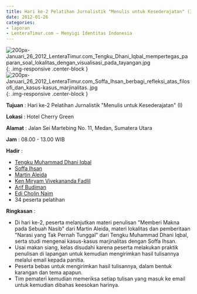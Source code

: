 ```yaml
---
title: Hari ke-2 Pelatihan Jurnalistik "Menulis untuk Kesederajatan" (I) 
date: 2012-01-26
categories:
- laporan
- LenteraTimur.com – Menyigi Identitas Indonesia
---
```


![200px-Januari_26_2012_LenteraTimur.com_Tengku_Dhani_Iqbal_mempertegas_paparan_soal_lokalitas_dengan_visualisasi_pada_tayangan.jpg](/uploads/200px-Januari_26_2012_LenteraTimur.com_Tengku_Dhani_Iqbal_mempertegas_paparan_soal_lokalitas_dengan_visualisasi_pada_tayangan.jpg){: .img-responsive .center-block }
![200px-Januari_26_2012_LenteraTimur.com_Soffa_Ihsan_berbagi_refleksi_atas_filosofi_dan_kasus-kasus_marjinalitas..jpg](/uploads/200px-Januari_26_2012_LenteraTimur.com_Soffa_Ihsan_berbagi_refleksi_atas_filosofi_dan_kasus-kasus_marjinalitas..jpg){: .img-responsive .center-block }

**Tujuan** : Hari ke-2 Pelatihan Jurnalistik "Menulis untuk Kesederajatan" (I) 

**Lokasi** : Hotel Cherry Green

**Alamat** : Jalan Sei Martebing No. 11, Medan, Sumatera Utara

**Jam** : 08.00 - 13.00 WIB

**Hadir** :  
* [Tengku Muhammad Dhani Iqbal](http://wiki.ciptamedia.org/wiki/Tengku_Muhammad_Dhani_Iqbal)
* [Soffa Ihsan](http://wiki.ciptamedia.org/wiki/Soffa_Ihsan)
* [Martin Aleida](http://wiki.ciptamedia.org/wiki/Martin_Aleida)
* [Ken Miryam Vivekananda Fadlil](http://wiki.ciptamedia.org/wiki/Ken_Miryam_Vivekananda_Fadlil)
* [Arif Budiman](http://wiki.ciptamedia.org/wiki/Arif_Budiman)
* [Edi Cholin Naim](http://wiki.ciptamedia.org/wiki/Edi_Cholin_Naim)
* 34 peserta pelatihan

**Ringkasan** : 
* Di hari ke-2, peserta melanjutkan materi penulisan "Memberi Makna pada Sebuah Nasib" dari Martin Aleida, materi lokalitas dan pemberitaan "Narasi yang Tak Pernah Tunggal" dari Tengku Muhammad Dhani Iqbal, serta studi mengenai kasus-kasus marjinalitas dengan Soffa Ihsan.
* Usai makan siang, kelas disudahi karena peserta melakukan praktik penulisan di lapangan untuk kemudian mengirimkan hasil tulisannya melalui email kepada panitia.
* Peserta bebas untuk mengirimkan hasil tulisannya, dalam bentuk karangan dan tema apapun.
* Tim pemateri kemudian memeriksa setiap tulisan yang masuk ke email untuk kemudian dibahas keesokan harinya.
